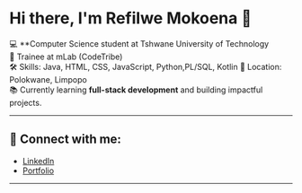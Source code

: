 # Hi there, I'm Refilwe Mokoena 👋

💻 **Computer Science student at Tshwane University of Technology  
🚀 Trainee at mLab (CodeTribe)  
🛠 Skills: Java, HTML, CSS, JavaScript, Python,PL/SQL, Kotlin
📍 Location: Polokwane, Limpopo  
📚 Currently learning **full-stack development** and building impactful projects.  

---

## 🔗 Connect with me:
- [LinkedIn](https://www.linkedin.com/feed/?trk=guest_homepage-basic_google-one-tap-submit)  
- [Portfolio]([https://YOUR-PORTFOLIO-LINK](https://refilwe15.github.io/my-portfolio/))  

---
